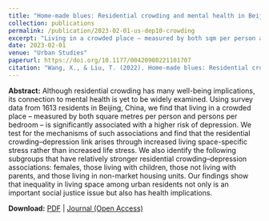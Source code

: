 ```yaml
---
title: "Home-made blues: Residential crowding and mental health in Beijing, China"
collection: publications
permalink: /publication/2023-02-01-us-dep10-crowding
excerpt: "Living in a crowded place – measured by both sqm per person and persons per bedroom – is significantly associated with a higher risk of depression. Residential crowding is associated with depression by serving as a direct stressor rather than triggering higher life stress."
date: 2023-02-01
venue: "Urban Studies"
paperurl: https://doi.org/10.1177/00420980221101707
citation: "Wang, X., & Liu, T. (2022). Home-made blues: Residential crowding and mental health in Beijing, China. <i>Urban Studies, 60</i>(3), 461-482"
---
```


**Abstract:**
Although residential crowding has many well-being implications, its connection to mental health is yet to be widely examined. Using survey data from 1613 residents in Beijing, China, we find that living in a crowded place – measured by both square metres per person and persons per bedroom – is significantly associated with a higher risk of depression. We test for the mechanisms of such associations and find that the residential crowding–depression link arises through increased living space-specific stress rather than increased life stress. We also identify the following subgroups that have relatively stronger residential crowding–depression associations: females, those living with children, those not living with parents, and those living in non-market housing units. Our findings show that inequality in living space among urban residents not only is an important social justice issue but also has health implications.

**Download:** [PDF](https://xizewang.github.io/files/2023-02-01-us-dep10-crowding.pdf) \| [Journal (Open Access)](https://doi.org/10.1177/00420980221101707)
